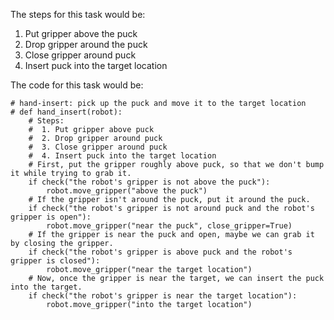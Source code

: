 

The steps for this task would be:
1. Put gripper above the puck
2. Drop gripper around the puck
3. Close gripper around puck
4. Insert puck into the target location 

The code for this task would be:

```
# hand-insert: pick up the puck and move it to the target location
# def hand_insert(robot):
    # Steps:
    #  1. Put gripper above puck
    #  2. Drop gripper around puck
    #  3. Close gripper around puck
    #  4. Insert puck into the target location
    # First, put the gripper roughly above puck, so that we don't bump it while trying to grab it.
    if check("the robot's gripper is not above the puck"):
        robot.move_gripper("above the puck")
    # If the gripper isn't around the puck, put it around the puck.
    if check("the robot's gripper is not around puck and the robot's gripper is open"):
        robot.move_gripper("near the puck", close_gripper=True)
    # If the gripper is near the puck and open, maybe we can grab it by closing the gripper.
    if check("the robot's gripper is above puck and the robot's gripper is closed"):
        robot.move_gripper("near the target location")
    # Now, once the gripper is near the target, we can insert the puck into the target.
    if check("the robot's gripper is near the target location"):
        robot.move_gripper("into the target location")
```